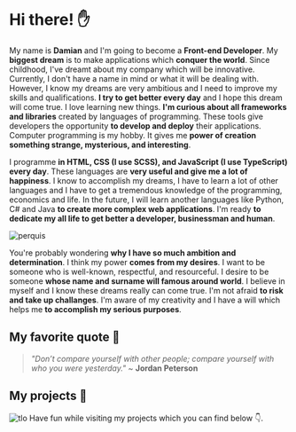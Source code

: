 # Hi there! :raised_hand:

My name is **Damian** and I'm going to become a **Front-end Developer**. My **biggest dream** is to make applications which **conquer the world**. Since childhood, I've dreamt about my company which will be innovative. Currently, I don't have a name in mind or what it will be dealing with. However, I know my dreams are very ambitious and I need to improve my skills and qualifications. **I try to get better every day** and I hope this dream will come true. I love learning new things. **I'm curious about all frameworks and libraries** created by languages of programming. These tools give developers the opportunity **to develop and deploy** their applications. Computer programming is my hobby. It gives me **power of creation something strange, mysterious, and interesting**. 

I programme **in HTML, CSS (I use SCSS), and JavaScript (I use TypeScript) every day**. These languages are **very useful and give me a lot of happiness**. I know to accomplish my dreams, I have to learn a lot of other languages and I have to get a tremendous knowledge of the programming, economics and life. In the future, I will learn another languages like Python, C# and Java **to create more complex web applications**. I'm ready **to dedicate my all life to get better a developer, businessman and human**. 

![perquis](https://user-images.githubusercontent.com/71089523/183462687-262641ea-2b5d-4acf-b18b-693925ad4475.png)

You're probably wondering **why I have so much ambition and determination**. I think my power **comes from my desires**. I want to be someone who is well-known, respectful, and resourceful. I desire to be someone **whose name and surname will famous around world**. I believe in myself and I know these dreams really can come true. I'm not afraid **to risk and take up challanges**. I'm aware of my creativity and I have a will which helps me **to accomplish my serious purposes**. 

## My favorite quote :bookmark_tabs:
> *"Don’t compare yourself with other people; compare yourself with who you were yesterday."* ~ **Jordan Peterson**

## My projects :open_file_folder:

![tlo](https://user-images.githubusercontent.com/71089523/183244205-ae277c6e-bbd4-42a8-abf2-bddd30562043.png)
Have fun while visiting my projects which you can find below :point_down:.
